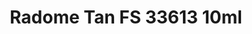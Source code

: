 ---
layout: product
title: "Radome Tan FS 33613 10ml"
price: "330" 
desc: "Acrylic Laquer 10mL"
img_path: "/assets/img/RC227.jpg"
brand: "AK "
available: true
special_offer: false
new: false
soon: false
cat: "020000"
subcat: "020200"
subsubcat: "020201"
sifra: "RC227"
popular: false
---